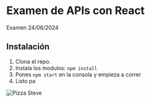 # Examen de APIs con React

Examen 24/06/2024

## Instalación

1. Clona el repo.
2. Instala los modulos: `npm install`
3. Pones `npm start` en la consola y empieza a correr
4. Listo pa

![Pizza Steve](https://img.wattpad.com/fa44a029d570c51e03475845044fcb8bf8f9f8d4/68747470733a2f2f73332e616d617a6f6e6177732e636f6d2f776174747061642d6d656469612d736572766963652f53746f7279496d6167652f6579484e586e5059676f415f63413d3d2d3431333732303235352e313462666335333933353034343061633330393937323235383530382e676966)
